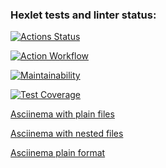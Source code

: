 ### Hexlet tests and linter status:
[![Actions Status](https://github.com/JaroslavRusanov/frontend-project-46/actions/workflows/hexlet-check.yml/badge.svg)](https://github.com/JaroslavRusanov/frontend-project-46/actions)

[![Action Workflow](https://github.com/JaroslavRusanov/frontend-project-46/actions/workflows/nodejs.yml/badge.svg)](https://github.com/JaroslavRusanov/frontend-project-46/actions/workflows/nodejs.yml/badge.svg)

[![Maintainability](https://api.codeclimate.com/v1/badges/f30e374893fe4917e448/maintainability)](https://codeclimate.com/github/JaroslavRusanov/frontend-project-46/maintainability)

[![Test Coverage](https://api.codeclimate.com/v1/badges/f30e374893fe4917e448/test_coverage)](https://codeclimate.com/github/JaroslavRusanov/frontend-project-46/test_coverage)

[Asciinema with plain files](https://asciinema.org/a/630791)

[Asciinema with nested files](https://asciinema.org/a/638137)

[Asciinema plain format](https://asciinema.org/a/642100)